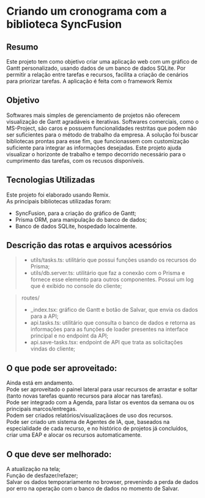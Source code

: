 # Criando um cronograma com a biblioteca SyncFusion

## Resumo

Este projeto tem como objetivo criar uma aplicação web com um gráfico de Gantt personalizado, usando dados de um banco de dados SQLite. Por permitir a relação entre tarefas e recursos, facilita a criação de cenários para priorizar tarefas. A aplicação é feita com o framework Remix


## Objetivo
Softwares mais simples de gerenciamento de projetos não oferecem visualização de Gantt agradáveis e iterativas. Softwares comerciais, como o MS-Project, são caros e possuem funcionalidades restritas que podem não ser suficientes para o método de trabalho da empresa. A solução foi buscar bibliotecas prontas para esse fim, que funcionassem com customização suficiente para integrar as informações desejadas.
Este projeto ajuda visualizar o horizonte de trabalho e tempo decorrido necessário para o cumprimento das tarefas, com os recusos disponíveis.


## Tecnologias Utilizadas
Este projeto foi elaborado usando Remix.  
As principais bibliotecas utilizadas foram:  
- SyncFusion, para a criação do gráfico de Gantt;
- Prisma ORM, para manipulação do banco de dados;
- Banco de dados SQLite, hospedado localmente.


## Descrição das rotas e arquivos acessórios


> * utils/tasks.ts: utilitário que possui funções usando os recursos do Prisma;    
> * utils/db.server.ts: utilitário que faz a conexão com o Prisma e fornece esse elemento para outros componentes. Possui um log que é exibido no console do cliente;  
  
> routes/  
>   * _index.tsx: gráfico de Gantt e botão de Salvar, que envia os dados para a API;   
>   * api.tasks.ts: utilitário que consulta o banco de dados e retorna as informações para as funções de loader presentes na interface principal e no endpoint da API;  
>   * api.save-tasks.tsx: endpoint de API que trata as solicitações vindas do cliente;  


## O que pode ser aproveitado:

Ainda está em andamento.  
Pode ser aproveitado o painel lateral para usar recursos de arrastar e soltar (tanto novas tarefas quanto recursos para alocar nas tarefas).  
Pode ser integrado com a Agenda, para listar os eventos da semana ou os principais marcos/entregas.  
Podem ser criados relatórios/visualizaçãoes de uso dos recursos.  
Pode ser criado um sistema de Agentes de IA, que, baseados na especialidade de cada recurso, e no histórico de projetos já concluídos, criar uma EAP e alocar os recursos automaticamente.  


## O que deve ser melhorado: 

A atualização na tela;  
Função de desfazer/refazer;  
Salvar os dados temporariamente no browser, prevenindo a perda de dados por erro na operação com o banco de dados no momento de Salvar.  